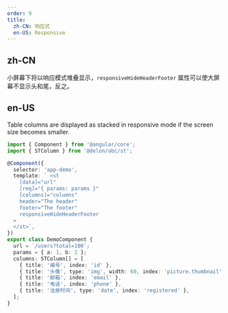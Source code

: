 ```yaml
---
order: 9
title:
  zh-CN: 响应式
  en-US: Responsive
---
```


## zh-CN

小屏幕下将以响应模式堆叠显示，`responsiveHideHeaderFooter` 属性可以使大屏幕不显示头和尾，反之。

## en-US

Table columns are displayed as stacked in responsive mode if the screen size becomes smaller.

```ts
import { Component } from '@angular/core';
import { STColumn } from '@delon/abc/st';

@Component({
  selector: 'app-demo',
  template: ` <st
    [data]="url"
    [req]="{ params: params }"
    [columns]="columns"
    header="The header"
    footer="The footer"
    responsiveHideHeaderFooter
  >
  </st>`,
})
export class DemoComponent {
  url = `/users?total=100`;
  params = { a: 1, b: 2 };
  columns: STColumn[] = [
    { title: '编号', index: 'id' },
    { title: '头像', type: 'img', width: 60, index: 'picture.thumbnail' },
    { title: '邮箱', index: 'email' },
    { title: '电话', index: 'phone' },
    { title: '注册时间', type: 'date', index: 'registered' },
  ];
}
```
